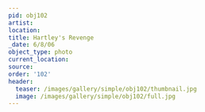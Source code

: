 ```yaml
---
pid: obj102
artist:
location:
title: Hartley's Revenge
_date: 6/8/06
object_type: photo
current_location:
source:
order: '102'
header:
  teaser: /images/gallery/simple/obj102/thumbnail.jpg
  image: /images/gallery/simple/obj102/full.jpg
---
```

